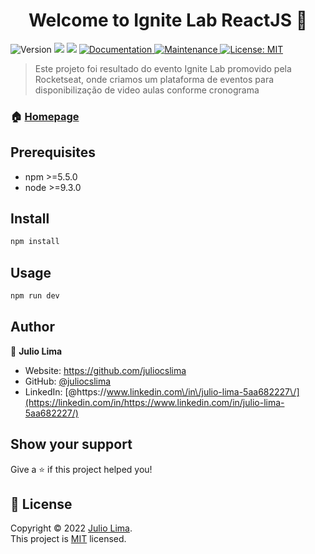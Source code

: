 <h1 align="center">Welcome to Ignite Lab ReactJS 👋</h1>
<p>
  <img alt="Version" src="https://img.shields.io/badge/version-1.0.0-blue.svg?cacheSeconds=2592000" />
  <img src="https://img.shields.io/badge/npm-%3E%3D5.5.0-blue.svg" />
  <img src="https://img.shields.io/badge/node-%3E%3D9.3.0-blue.svg" />
  <a href="https://github.com/juliocslima/ignite-lab-reactjs" target="_blank">
    <img alt="Documentation" src="https://img.shields.io/badge/documentation-yes-brightgreen.svg" />
  </a>
  <a href="https://github.com/kefranabg/readme-md-generator/graphs/commit-activity" target="_blank">
    <img alt="Maintenance" src="https://img.shields.io/badge/Maintained%3F-yes-green.svg" />
  </a>
  <a href="https://github.com/juliocslima/ignite-lab-reactjs/blob/main/LICENSE" target="_blank">
    <img alt="License: MIT" src="https://img.shields.io/github/license/juliocslima/Ignite Lab ReactJS" />
  </a>
</p>

> Este projeto foi resultado do evento Ignite Lab promovido pela Rocketseat, onde criamos um plataforma de eventos para disponibilização de video aulas conforme cronograma

### 🏠 [Homepage](https://github.com/juliocslima/ignite-lab-reactjs)

## Prerequisites

- npm >=5.5.0
- node >=9.3.0

## Install

```sh
npm install
```

## Usage

```sh
npm run dev
```

## Author

👤 **Julio Lima**

- Website: https://github.com/juliocslima
- GitHub: [@juliocslima](https://github.com/juliocslima)
- LinkedIn: [@https:\/\/www.linkedin.com\/in\/julio-lima-5aa682227\/](https://linkedin.com/in/https://www.linkedin.com/in/julio-lima-5aa682227/)

## Show your support

Give a ⭐️ if this project helped you!

## 📝 License

Copyright © 2022 [Julio Lima](https://github.com/juliocslima).<br />
This project is [MIT](https://github.com/juliocslima/ignite-lab-reactjs/blob/main/LICENSE) licensed.
